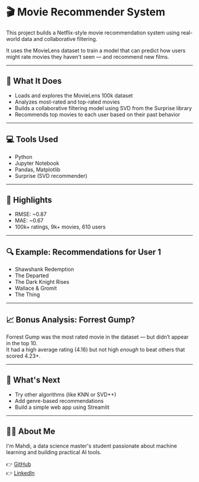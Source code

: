 # 🎬 Movie Recommender System

This project builds a Netflix-style movie recommendation system using real-world data and collaborative filtering.

It uses the MovieLens dataset to train a model that can predict how users might rate movies they haven't seen — and recommend new films.

---

## 📌 What It Does

- Loads and explores the MovieLens 100k dataset
- Analyzes most-rated and top-rated movies
- Builds a collaborative filtering model using SVD from the Surprise library
- Recommends top movies to each user based on their past behavior

---

## 💻 Tools Used

- Python
- Jupyter Notebook
- Pandas, Matplotlib
- Surprise (SVD recommender)

---

## 🧠 Highlights

- RMSE: ~0.87  
- MAE: ~0.67  
- 100k+ ratings, 9k+ movies, 610 users

---

## 🔍 Example: Recommendations for User 1

- Shawshank Redemption
- The Departed
- The Dark Knight Rises
- Wallace & Gromit
- The Thing

---

## 📈 Bonus Analysis: Forrest Gump?

Forrest Gump was the most rated movie in the dataset — but didn’t appear in the top 10.  
It had a high average rating (4.16) but not high *enough* to beat others that scored 4.23+.

---

## 🚀 What's Next

- Try other algorithms (like KNN or SVD++)
- Add genre-based recommendations
- Build a simple web app using Streamlit

---

## 🙋‍♂️ About Me

I'm Mahdi, a data science master's student passionate about machine learning and building practical AI tools.

👉 [GitHub](https://github.com/mahdimhz)  
👉 [LinkedIn](https://www.linkedin.com/in/mahdimhz)
